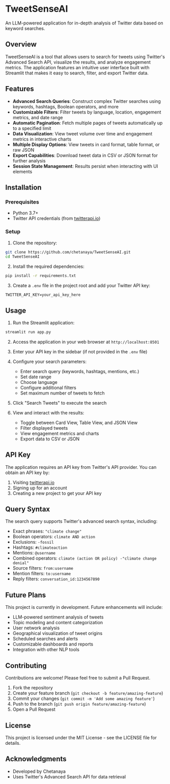 # TweetSenseAI

An LLM-powered application for in-depth analysis of Twitter data based on keyword searches.

## Overview

TweetSenseAI is a tool that allows users to search for tweets using Twitter's Advanced Search API, visualize the results, and analyze engagement metrics. The application features an intuitive user interface built with Streamlit that makes it easy to search, filter, and export Twitter data.

## Features

- **Advanced Search Queries**: Construct complex Twitter searches using keywords, hashtags, Boolean operators, and more
- **Customizable Filters**: Filter tweets by language, location, engagement metrics, and date range
- **Automatic Pagination**: Fetch multiple pages of tweets automatically up to a specified limit
- **Data Visualization**: View tweet volume over time and engagement metrics in interactive charts
- **Multiple Display Options**: View tweets in card format, table format, or raw JSON
- **Export Capabilities**: Download tweet data in CSV or JSON format for further analysis
- **Session State Management**: Results persist when interacting with UI elements

## Installation

### Prerequisites
- Python 3.7+
- Twitter API credentials (from [twitterapi.io](https://docs.twitterapi.io))

### Setup

1. Clone the repository:
```bash
git clone https://github.com/chetanaya/TweetSenseAI.git
cd TweetSenseAI
```

2. Install the required dependencies:
```bash
pip install -r requirements.txt
```

3. Create a `.env` file in the project root and add your Twitter API key:
```
TWITTER_API_KEY=your_api_key_here
```

## Usage

1. Run the Streamlit application:
```bash
streamlit run app.py
```

2. Access the application in your web browser at `http://localhost:8501`

3. Enter your API key in the sidebar (if not provided in the `.env` file)

4. Configure your search parameters:
   - Enter search query (keywords, hashtags, mentions, etc.)
   - Set date range
   - Choose language
   - Configure additional filters
   - Set maximum number of tweets to fetch

5. Click "Search Tweets" to execute the search

6. View and interact with the results:
   - Toggle between Card View, Table View, and JSON View
   - Filter displayed tweets
   - View engagement metrics and charts
   - Export data to CSV or JSON

## API Key

The application requires an API key from Twitter's API provider. You can obtain an API key by:

1. Visiting [twitterapi.io](https://docs.twitterapi.io)
2. Signing up for an account
3. Creating a new project to get your API key

## Query Syntax

The search query supports Twitter's advanced search syntax, including:

- Exact phrases: `"climate change"`
- Boolean operators: `climate AND action`
- Exclusions: `-fossil`
- Hashtags: `#climateaction`
- Mentions: `@username`
- Combined operators: `climate (action OR policy) -"climate change denial"`
- Source filters: `from:username`
- Mention filters: `to:username`
- Reply filters: `conversation_id:1234567890`

## Future Plans

This project is currently in development. Future enhancements will include:

- LLM-powered sentiment analysis of tweets
- Topic modeling and content categorization
- User network analysis
- Geographical visualization of tweet origins
- Scheduled searches and alerts
- Customizable dashboards and reports
- Integration with other NLP tools

## Contributing

Contributions are welcome! Please feel free to submit a Pull Request.

1. Fork the repository
2. Create your feature branch (`git checkout -b feature/amazing-feature`)
3. Commit your changes (`git commit -m 'Add some amazing feature'`)
4. Push to the branch (`git push origin feature/amazing-feature`)
5. Open a Pull Request

## License

This project is licensed under the MIT License - see the LICENSE file for details.

## Acknowledgments

- Developed by Chetanaya
- Uses Twitter's Advanced Search API for data retrieval